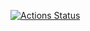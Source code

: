 [![Actions Status](https://github.com/kacper-matuszek/Searcher/workflows/master/badge.svg)](https://github.com/kacper-matuszek/Searcher/actions)
